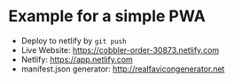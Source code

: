 # Example for a simple PWA

* Deploy to netlify by `git push`
* Live Website: https://cobbler-order-30873.netlify.com
* Netlify: https://app.netlify.com
* manifest.json generator: http://realfavicongenerator.net
